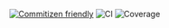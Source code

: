 [![Commitizen friendly](https://img.shields.io/badge/commitizen-friendly-brightgreen.svg)](http://commitizen.github.io/cz-cli/)
![CI](https://github.com/lwrooblewski/github_api/workflows/CI/badge.svg)
![Coverage](https://img.shields.io/badge/coverage-74%25-success)
